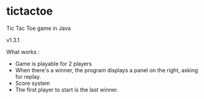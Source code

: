 # tictactoe
Tic Tac Toe game in Java

v1.3.1

What works :
- Game is playable for 2 players
- When there's a winner, the program displays a panel on the right, asking for replay.
- Score system
- The first player to start is the last winner. 
